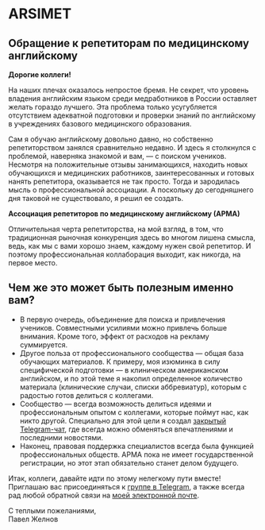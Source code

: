 # ARSIMET

## Обращение к репетиторам по медицинскому английскому

**Дорогие коллеги!**

На наших плечах оказалось непростое бремя. Не секрет, что уровень владения английским языком среди медработников в России оставляет желать гораздо лучшего. Эта проблема только усугубляется отсутствием адекватной подготовки и проверки знаний по английскому в учреждениях базового медицинского образования.

Сам я обучаю английскому довольно давно, но собственно репетиторством занялся сравнительно недавно. И здесь я столкнулся с проблемой, наверняка знакомой и вам, — с поиском учеников. Несмотря на положительные отзывы занимающихся, находить новых обучающихся и медицинских работников, заинтересованных и готовых нанять репетитора, оказывается не так просто. Тогда и зародилась мысль о профессиональной ассоциации. А поскольку до сегодняшнего дня таковой не существовало, я решил ее создать.

**Ассоциация репетиторов по медицинскому английскому (АРМА)**

Отличительная черта репетиторства, на мой взгляд, в том, что традиционная рыночная конкуренция здесь во многом лишена смысла, ведь, как мы с вами хорошо знаем, каждому нужен свой репетитор. И поэтому профессиональная коллаборация выходит, как никогда, на первое место.

## Чем же это может быть полезным именно вам?

* В первую очередь, объединение для поиска и привлечения учеников. Совместными усилиями можно привлечь больше внимания. Кроме того, эффект от расходов на рекламу суммируется.
* Другое польза от профессионального сообщества — общая база обучающих материалов. К примеру, моя изюминка в силу специфической подготовки — в клиническом американском английском, и по этой теме я накопил определенное количество материала (клинические случаи, списки аббревиатур), которым с радостью готов делиться с коллегами.
* Сообщество — всегда возможность делиться идеями и профессиональным опытом с коллегами, которые поймут нас, как никто другой. Специально для этой цели я создал [закрытый Telegram-чат](https://t.me/joinchat/IiFxiii1uBS1Gqrr), где всегда можно обменяться впечатлениями и последними новостями.
* Наконец, правовая поддержка специалистов всегда была функцией профессиональных обществ. АРМА пока не имеет государственной регистрации, но этот этап обязательно станет делом будущего.

Итак, коллеги, давайте идти по этому нелегкому пути вместе! Приглашаю вас присоединяться к [группе в Telegram](https://t.me/joinchat/IiFxiii1uBS1Gqrr), а также всегда рад любой обратной связи на [моей электронной почте](mailto:pavel@zheln.com).

С теплыми пожеланиями,<br>
Павел Желнов
